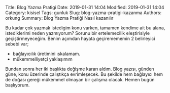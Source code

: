 Title: Blog Yazma Pratigi
Date: 2019-01-31 14:04
Modified: 2019-01-31 14:04
Category: kisisel
Tags: gunluk
Slug: blog-yazma-pratigi-kazanma
Authors: orkung
Summary: Blog Yazma Pratiği Nasıl kazanılır

Bu kadar çok yazmak istedigim konu varken, tamamen kendime ait bu alana,
istediklerimi neden yazmıyorum? Sorunu bir ertelemecilik eleştirisiyle
geçiştirmeyeceğim. Benim açımdan hayata geçiremememin 2 belirleyici sebebi
var;

* bağlayıcılık üretimini ıskalamam. 
* mükemmelliyetçi yaklaşımım

Bundan sonra her iki başlıkta değişme kararı aldım. Blog yazısı, günden güne,
konu üzerinde çalıştıkça evrimleşecek. Bu şekilde hem bağlayıcı hem de doğası
gereği mükemmel olmayan bir çalışma olacak. Hemen bugün başlıyorum.
